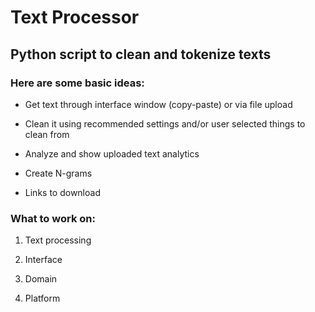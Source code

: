 # **Text Processor** #

## Python script to clean and tokenize texts ##

### Here are some basic ideas: ###

* Get text through interface window (copy-paste) or via file upload

* Clean it using recommended settings and/or user selected things to clean from

* Analyze and show uploaded text analytics

* Create N-grams

* Links to download

### What to work on: ###

1. Text processing

2. Interface

3. Domain

4. Platform
